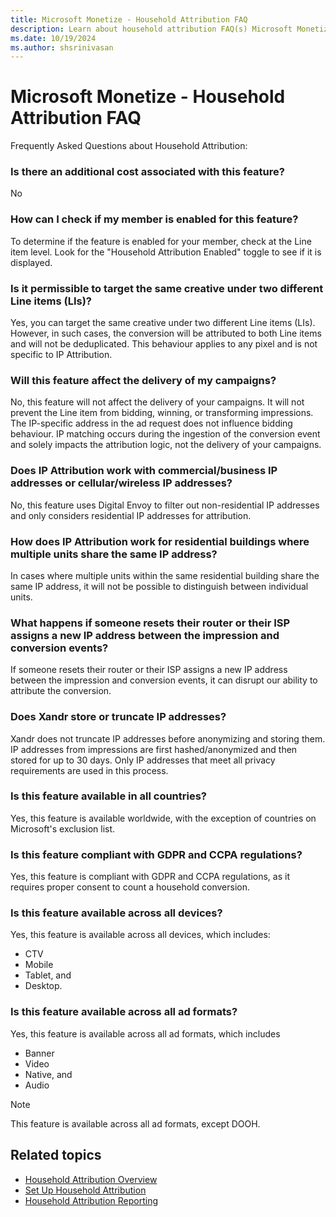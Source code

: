 ```yaml
---
title: Microsoft Monetize - Household Attribution FAQ
description: Learn about household attribution FAQ(s) Microsoft Monetize.
ms.date: 10/19/2024
ms.author: shsrinivasan
---
```


# Microsoft Monetize - Household Attribution FAQ

Frequently Asked Questions about Household Attribution: 
 
### Is there an additional cost associated with this feature?
No  

### How can I check if my member is enabled for this feature?
To determine if the feature is enabled for your member, check at the Line item level. Look for the "Household Attribution Enabled" toggle to see if it is displayed.  

### Is it permissible to target the same creative under two different Line items (LIs)?
Yes, you can target the same creative under two different Line items (LIs). However, in such cases, the conversion will be attributed to both Line items and will not be deduplicated. This behaviour applies to any pixel and is not specific to IP Attribution.     

 
### Will this feature affect the delivery of my campaigns?  
No, this feature will not affect the delivery of your campaigns. It will not prevent the Line item from bidding, winning, or transforming impressions. The IP-specific address in the ad request does not influence bidding behaviour. IP matching occurs during the ingestion of the conversion event and solely impacts the attribution logic, not the delivery of your campaigns. 


### Does IP Attribution work with commercial/business IP addresses or cellular/wireless IP addresses? 
No, this feature uses Digital Envoy to filter out non-residential IP addresses and only considers residential IP addresses for attribution. 


### How does IP Attribution work for residential buildings where multiple units share the same IP address? 
In cases where multiple units within the same residential building share the same IP address, it will not be possible to distinguish between individual units. 

 
### What happens if someone resets their router or their ISP assigns a new IP address between the impression and conversion events? 
If someone resets their router or their ISP assigns a new IP address between the impression and conversion events, it can disrupt our ability to attribute the conversion.   

 
### Does Xandr store or truncate IP addresses? 
Xandr does not truncate IP addresses before anonymizing and storing them. IP addresses from impressions are first hashed/anonymized and then stored for up to 30 days. Only IP addresses that meet all privacy requirements are used in this process.  

 
### Is this feature available in all countries? 
Yes, this feature is available worldwide, with the exception of countries on Microsoft's exclusion list. 

 
### Is this feature compliant with GDPR and CCPA regulations?  
Yes, this feature is compliant with GDPR and CCPA regulations, as it requires proper consent to count a household conversion.  

 
### Is this feature available across all devices?  
Yes, this feature is available across all devices, which includes: 
- CTV  
- Mobile 
- Tablet, and  
- Desktop. 


### Is this feature available across all ad formats?  
Yes, this feature is available across all ad formats, which includes 
- Banner 
- Video 
- Native, and 
- Audio  
> [!NOTE]
> This feature is available across all ad formats, except DOOH. 
 
 

## Related topics

- [Household Attribution Overview](household-attribution.md)
- [Set Up Household Attribution](set-up-household-attribution.md)
- [Household Attribution Reporting](household-attribution-reporting.md)

